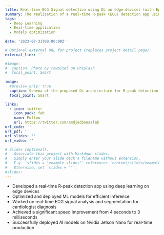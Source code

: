 ```yaml
---
title: Real‑time ECG Signal detection using DL on edge devices (with Epsidy)
summary: The realization of a real‑time R‑peak (ECG) detection app using U-Net on edge devices.
tags:
  - Deep Learning
  - Real-time application
  - Models optimization
  
date: '2023-07-31T00:00:00Z'

# Optional external URL for project (replaces project detail page).
external_link: ''

#image:
#  caption: Photo by rawpixel on Unsplash
#  focal_point: Smart
 
image:
  #preview_only: true
  caption: Schema of the proposed DL architecture for R-peak detection (By Epsidy)
  focal_point: Smart

links:
  - icon: twitter
    icon_pack: fab
    name: Follow
    url: https://twitter.com/amdjedbensalah
url_code: ''
url_pdf: ''
url_slides: ''
url_video: ''

# Slides (optional).
#   Associate this project with Markdown slides.
#   Simply enter your slide deck's filename without extension.
#   E.g. `slides = "example-slides"` references `content/slides/example-slides.md`.
#   Otherwise, set `slides = ""`.
#slides: 
---
```

* Developed a real-time R-peak detection app using deep learning on edge devices
* Optimized and deployed ML models for efficient inference
* Worked on real-time ECG signal analysis and segmentation for cardiologist diagnosis
* Achieved a significant speed improvement from 4 seconds to 3 milliseconds
* Successfully deployed AI models on Nvidia Jetson Nano for real-time production

